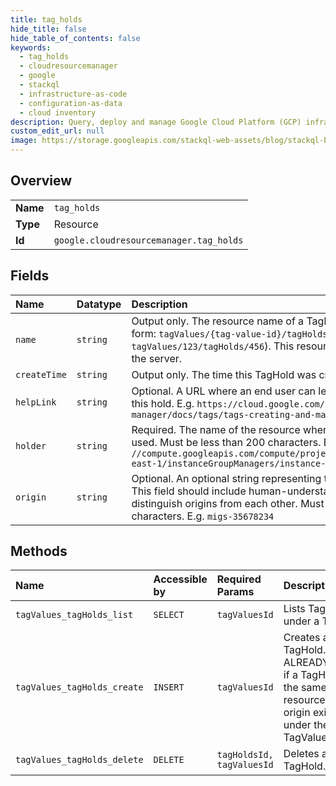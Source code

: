 ```yaml
---
title: tag_holds
hide_title: false
hide_table_of_contents: false
keywords:
  - tag_holds
  - cloudresourcemanager
  - google    
  - stackql
  - infrastructure-as-code
  - configuration-as-data
  - cloud inventory
description: Query, deploy and manage Google Cloud Platform (GCP) infrastructure and resources using SQL
custom_edit_url: null
image: https://storage.googleapis.com/stackql-web-assets/blog/stackql-blog-post-featured-image.png
---
```

  
    

## Overview
<table><tbody>
<tr><td><b>Name</b></td><td><code>tag_holds</code></td></tr>
<tr><td><b>Type</b></td><td>Resource</td></tr>
<tr><td><b>Id</b></td><td><code>google.cloudresourcemanager.tag_holds</code></td></tr>
</tbody></table>

## Fields
| Name | Datatype | Description |
|:-----|:---------|:------------|
| `name` | `string` | Output only. The resource name of a TagHold. This is a String of the form: `tagValues/{tag-value-id}/tagHolds/{tag-hold-id}` (e.g. `tagValues/123/tagHolds/456`). This resource name is generated by the server. |
| `createTime` | `string` | Output only. The time this TagHold was created. |
| `helpLink` | `string` | Optional. A URL where an end user can learn more about removing this hold. E.g. `https://cloud.google.com/resource-manager/docs/tags/tags-creating-and-managing` |
| `holder` | `string` | Required. The name of the resource where the TagValue is being used. Must be less than 200 characters. E.g. `//compute.googleapis.com/compute/projects/myproject/regions/us-east-1/instanceGroupManagers/instance-group` |
| `origin` | `string` | Optional. An optional string representing the origin of this request. This field should include human-understandable information to distinguish origins from each other. Must be less than 200 characters. E.g. `migs-35678234` |
## Methods
| Name | Accessible by | Required Params | Description |
|:-----|:--------------|:----------------|:------------|
| `tagValues_tagHolds_list` | `SELECT` | `tagValuesId` | Lists TagHolds under a TagValue. |
| `tagValues_tagHolds_create` | `INSERT` | `tagValuesId` | Creates a TagHold. Returns ALREADY_EXISTS if a TagHold with the same resource and origin exists under the same TagValue. |
| `tagValues_tagHolds_delete` | `DELETE` | `tagHoldsId, tagValuesId` | Deletes a TagHold. |

